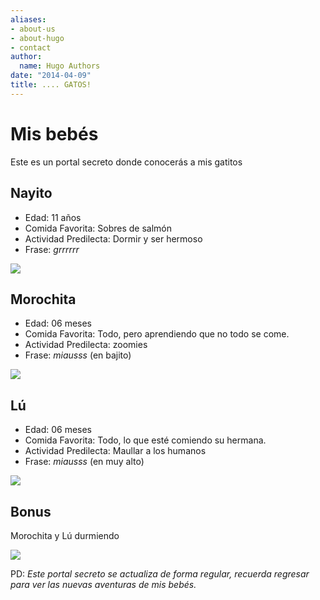 ```yaml
---
aliases:
- about-us
- about-hugo
- contact
author:
  name: Hugo Authors
date: "2014-04-09"
title: .... GATOS!
---
```


# Mis bebés

Este es un portal secreto donde conocerás a mis gatitos

## Nayito

* Edad: 11 años 
* Comida Favorita: Sobres de salmón
* Actividad Predilecta: Dormir y ser hermoso
* Frase: _grrrrrr_

![](/./cats_files/nayito-sleeping.JPG)



## Morochita

* Edad: 06 meses
* Comida Favorita: Todo, pero aprendiendo que no todo se come.
* Actividad Predilecta: zoomies
* Frase: _miausss_ (en bajito)

![](/./cats_files/IMG_1783.jpg)

 
## Lú

* Edad: 06 meses
* Comida Favorita: Todo, lo que esté comiendo su hermana.
* Actividad Predilecta: Maullar a los humanos 
* Frase: _miausss_ (en muy alto)

![](/./cats_files/IMG_1761.jpg)

## Bonus 

Morochita y Lú durmiendo
 
![](/./cats_files/IMG_1705.jpg)


PD: _Este portal secreto se actualiza de forma regular, recuerda regresar para ver las nuevas aventuras de mis bebés._


